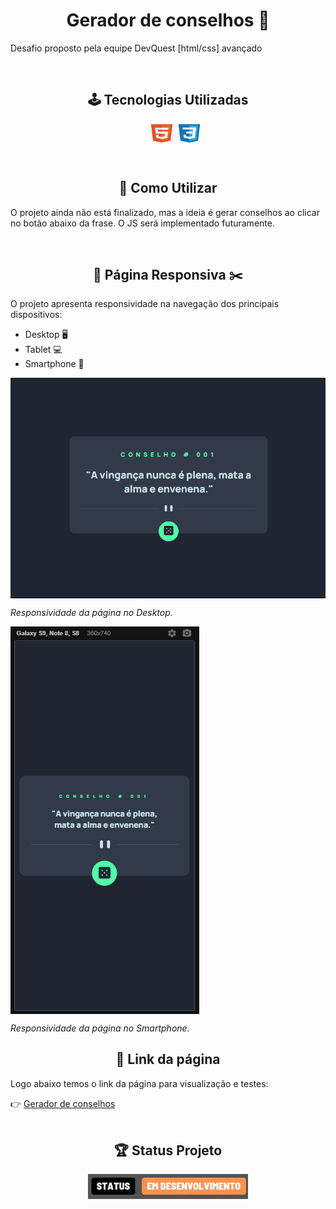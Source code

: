 <h1 align="center">Gerador de conselhos 🥠</h1>

<p>Desafio proposto pela equipe DevQuest [html/css] avançado</p>

<div align="center" valign="top"><br>
 <h2>🕹️ Tecnologias Utilizadas</h2>
    <ul align="center">
        <img align="center" alt="HTML" height="30" width="40" src="https://raw.githubusercontent.com/devicons/devicon/master/icons/html5/html5-original.svg">
        <img align="center" alt="CSS" height="30" width="40" src="https://raw.githubusercontent.com/devicons/devicon/master/icons/css3/css3-original.svg">
    </ul>
</div><br>

<h2 align="center">🤔 Como Utilizar</h2>
 <p>O projeto ainda não está finalizado, mas a ideia é gerar conselhos ao clicar no botão abaixo da frase. O JS será implementado futuramente.</p><br>

<h2 align="center">📐 Página Responsiva ✂️</h2>
<p>O projeto apresenta responsividade na navegação dos principais dispositivos:<br></p>
<ul>
    <li>Desktop 🖥️</li>
    <li>Tablet 💻</li>
    <li>Smartphone 📱</li>
</ul>
<img align="center" src="./src/img/desktop.png" alt="Sistema Desktop" title="Sistema Desktop"><p><i>Responsividade da página no Desktop.</i></p>

<img align="center" src="./src/img/smartphone.png" alt="Sistema Smartphone" title="Sistema Smartphone"><p><i>Responsividade da página no Smartphone.</i></p>

<h2 align="center">🔗 Link da página</h2>
<p>Logo abaixo temos o link da página para visualização e testes:</p>
👉 <a href="https://oseiasweb.github.io/gerador-de-conselhos/" target="_blank">Gerador de conselhos</a><br><br>

<h2 align="center">🏆 Status Projeto</h2>
<p align="center">
 <img src="./src/img/desenvolvimento.webp"/>
</p>